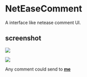 # NetEaseComment

A interface like netease comment UI.

## screenshot

![](https://raw.githubusercontent.com/Telisa/NetEaseComment/master/app/screenshot/2015-6-10.png)

![](https://raw.githubusercontent.com/Telisa/NetEaseComment/master/app/screenshot/2015-06-11-101842@Telis.png)

Any comment could send to **[me](9simpsons@gmail.com)**